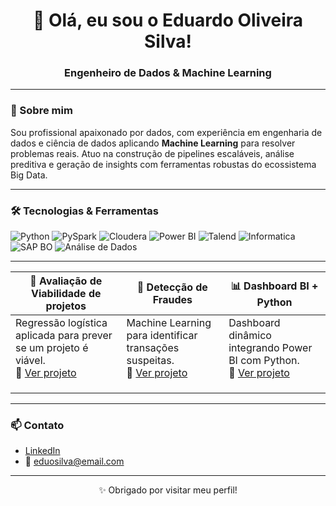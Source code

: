 <h1 align="center">👋 Olá, eu sou o Eduardo Oliveira Silva!</h1>
<h3 align="center">Engenheiro de Dados & Machine Learning</h3>

---

### 🚀 Sobre mim

Sou profissional apaixonado por dados, com experiência em engenharia de dados e ciência de dados aplicando **Machine Learning** para resolver problemas reais. Atuo na construção de pipelines escaláveis, análise preditiva e geração de insights com ferramentas robustas do ecossistema Big Data.

---

### 🛠️ Tecnologias & Ferramentas

![Python](https://img.shields.io/badge/Python-3776AB?style=flat&logo=python&logoColor=white)
![PySpark](https://img.shields.io/badge/PySpark-E25A1C?style=flat&logo=apachespark&logoColor=white)
![Cloudera](https://img.shields.io/badge/Cloudera-285ECE?style=flat&logo=cloudera&logoColor=white)
![Power BI](https://img.shields.io/badge/PowerBI-F2C811?style=flat&logo=powerbi&logoColor=black)
![Talend](https://img.shields.io/badge/Talend-0064A5?style=flat&logo=talend&logoColor=white)
![Informatica](https://img.shields.io/badge/Informatica-DD0031?style=flat&logo=data&logoColor=white)
![SAP BO](https://img.shields.io/badge/SAP%20BO-0FAAFF?style=flat&logo=sap&logoColor=white)
![Análise de Dados](https://img.shields.io/badge/An%C3%A1lise%20de%20Dados-000000?style=flat&logo=chartdotjs&logoColor=white)

---

| 🤖 Avaliação de Viabilidade de projetos | 🧠 Detecção de Fraudes | 📊 Dashboard BI + Python |
|----------------------------|------------------------|---------------------------|
| Regressão logística aplicada para prever se um projeto é viável. <br> 🔗 [Ver projeto](https://github.com/Eduosilva/IA_ML_VIABILIDADE_DE_PROJETOS) | Machine Learning para identificar transações suspeitas. <br> 🔗 [Ver projeto](https://github.com/eduosilva/fraude-transacional-ml) | Dashboard dinâmico integrando Power BI com Python. <br> 🔗 [Ver projeto](https://github.com/eduosilva/dashboard-bi-python) |
|                            |                        |                           |
|                            |                        |                           |
|                            |                        |                           |


---

### 📫 Contato

- [LinkedIn](https://www.linkedin.com/in/eduosilva)
- 📧 eduosilva@email.com

---

<p align="center">✨ Obrigado por visitar meu perfil!</p>
